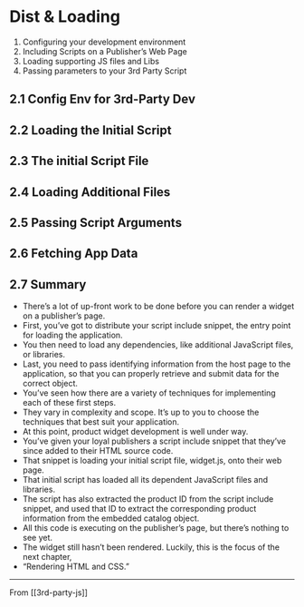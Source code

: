 # Dist & Loading

1. Configuring your development environment
2. Including Scripts on a Publisher’s Web Page
3. Loading supporting JS files and Libs
4. Passing parameters to your 3rd Party Script

## **2.1 Config Env for 3rd-Party Dev**

## **2.2 Loading the Initial Script**

## **2.3 The initial Script File**

## **2.4 Loading Additional Files**

## **2.5 Passing Script Arguments**

## **2.6 Fetching App Data**

## **2.7 Summary**

- There’s a lot of up-front work to be done before you can render a widget on a publisher’s page.
- First, you’ve got to distribute your script include snippet, the entry point for loading the application.
- You then need to load any dependencies, like additional JavaScript files, or libraries.
- Last, you need to pass identifying information from the host page to the application, so that you can properly retrieve and submit data for the correct object.
- You’ve seen how there are a variety of techniques for implementing each of these first steps.
- They vary in complexity and scope. It’s up to you to choose the techniques that best suit your application.
- At this point, product widget development is well under way.
- You’ve given your loyal publishers a script include snippet that they’ve since added to their HTML source code.
- That snippet is loading your initial script file, widget.js, onto their web page.
- That initial script has loaded all its dependent JavaScript files and libraries.
- The script has also extracted the product ID from the script include snippet, and used that ID to extract the corresponding product information from the embedded catalog object.
- All this code is executing on the publisher’s page, but there’s nothing to see yet.
- The widget still hasn’t been rendered. Luckily, this is the focus of the next chapter,
- “Rendering HTML and CSS.”

---

From [[3rd-party-js]]
